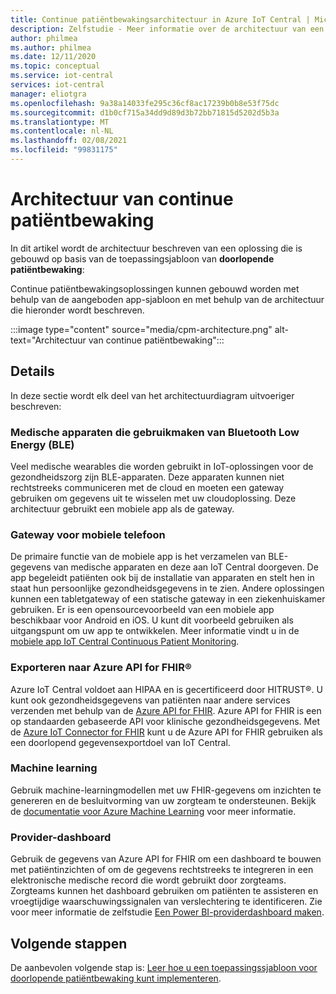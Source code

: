 ```yaml
---
title: Continue patiëntbewakingsarchitectuur in Azure IoT Central | Microsoft Docs
description: Zelfstudie - Meer informatie over de architectuur van een oplossing voor doorlopende patiëntbewaking.
author: philmea
ms.author: philmea
ms.date: 12/11/2020
ms.topic: conceptual
ms.service: iot-central
services: iot-central
manager: eliotgra
ms.openlocfilehash: 9a38a14033fe295c36cf8ac17239b0b8e53f75dc
ms.sourcegitcommit: d1b0cf715a34dd9d89d3b72bb71815d5202d5b3a
ms.translationtype: MT
ms.contentlocale: nl-NL
ms.lasthandoff: 02/08/2021
ms.locfileid: "99831175"
---
```

# <a name="continuous-patient-monitoring-architecture"></a>Architectuur van continue patiëntbewaking

In dit artikel wordt de architectuur beschreven van een oplossing die is gebouwd op basis van de toepassingsjabloon van **doorlopende patiëntbewaking**:

Continue patiëntbewakingsoplossingen kunnen gebouwd worden met behulp van de aangeboden app-sjabloon en met behulp van de architectuur die hieronder wordt beschreven.

:::image type="content" source="media/cpm-architecture.png" alt-text="Architectuur van continue patiëntbewaking":::

## <a name="details"></a>Details

In deze sectie wordt elk deel van het architectuurdiagram uitvoeriger beschreven:

### <a name="bluetooth-low-energy-ble-medical-devices"></a>Medische apparaten die gebruikmaken van Bluetooth Low Energy (BLE)

Veel medische wearables die worden gebruikt in IoT-oplossingen voor de gezondheidszorg zijn BLE-apparaten. Deze apparaten kunnen niet rechtstreeks communiceren met de cloud en moeten een gateway gebruiken om gegevens uit te wisselen met uw cloudoplossing. Deze architectuur gebruikt een mobiele app als de gateway.

### <a name="mobile-phone-gateway"></a>Gateway voor mobiele telefoon

De primaire functie van de mobiele app is het verzamelen van BLE-gegevens van medische apparaten en deze aan IoT Central doorgeven. De app begeleidt patiënten ook bij de installatie van apparaten en stelt hen in staat hun persoonlijke gezondheidsgegevens in te zien. Andere oplossingen kunnen een tabletgateway of een statische gateway in een ziekenhuiskamer gebruiken. Er is een opensourcevoorbeeld van een mobiele app beschikbaar voor Android en iOS. U kunt dit voorbeeld gebruiken als uitgangspunt om uw app te ontwikkelen. Meer informatie vindt u in de [mobiele app IoT Central Continuous Patient Monitoring](/samples/iot-for-all/iotc-cpm-sample/iotc-cpm-sample/).

### <a name="export-to-azure-api-for-fhirreg"></a>Exporteren naar Azure API for FHIR&reg;

Azure IoT Central voldoet aan HIPAA en is gecertificeerd door HITRUST&reg;. U kunt ook gezondheidsgegevens van patiënten naar andere services verzenden met behulp van de [Azure API for FHIR](../../healthcare-apis/overview.md). Azure API for FHIR is een op standaarden gebaseerde API voor klinische gezondheidsgegevens. Met de [Azure IoT Connector for FHIR](../../healthcare-apis/iot-fhir-portal-quickstart.md) kunt u de Azure API for FHIR gebruiken als een doorlopend gegevensexportdoel van IoT Central.

### <a name="machine-learning"></a>Machine learning

Gebruik machine-learningmodellen met uw FHIR-gegevens om inzichten te genereren en de besluitvorming van uw zorgteam te ondersteunen. Bekijk de [documentatie voor Azure Machine Learning](../../machine-learning/index.yml) voor meer informatie.

### <a name="provider-dashboard"></a>Provider-dashboard

Gebruik de gegevens van Azure API for FHIR om een dashboard te bouwen met patiëntinzichten of om de gegevens rechtstreeks te integreren in een elektronische medische record die wordt gebruikt door zorgteams. Zorgteams kunnen het dashboard gebruiken om patiënten te assisteren en vroegtijdige waarschuwingssignalen van verslechtering te identificeren. Zie voor meer informatie de zelfstudie [Een Power BI-providerdashboard maken](howto-health-data-triage.md).

## <a name="next-steps"></a>Volgende stappen

De aanbevolen volgende stap is: [Leer hoe u een toepassingssjabloon voor doorlopende patiëntbewaking kunt implementeren](tutorial-continuous-patient-monitoring.md).